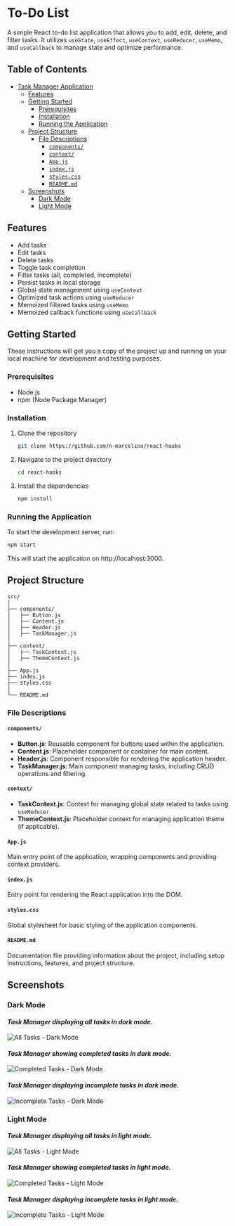# To-Do List

A simple React to-do list application that allows you to add, edit, delete, and filter tasks. It utilizes `useState`, `useEffect`, `useContext`, `useReducer`, `useMemo`, and `useCallback` to manage state and optimize performance.

## Table of Contents

- [Task Manager Application](#task-manager-application)
  - [Features](#features)
  - [Getting Started](#getting-started)
    - [Prerequisites](#prerequisites)
    - [Installation](#installation)
    - [Running the Application](#running-the-application)
  - [Project Structure](#project-structure)
    - [File Descriptions](#file-descriptions)
      - [`components/`](#components)
      - [`context/`](#context)
      - [`App.js`](#appjs)
      - [`index.js`](#indexjs)
      - [`styles.css`](#stylescss)
      - [`README.md`](#readmemd)
  - [Screenshots](#screenshots)
    - [Dark Mode](#dark-mode)
    - [Light Mode](#light-mode)


## Features

- Add tasks
- Edit tasks
- Delete tasks
- Toggle task completion
- Filter tasks (all, completed, incomplete)
- Persist tasks in local storage
- Global state management using `useContext`
- Optimized task actions using `useReducer`
- Memoized filtered tasks using `useMemo`
- Memoized callback functions using `useCallback`

## Getting Started

These instructions will get you a copy of the project up and running on your local machine for development and testing purposes.

### Prerequisites

- Node.js
- npm (Node Package Manager)

### Installation

1. Clone the repository
    ```sh
    git clone https://github.com/n-marcelino/react-hooks
    ```
2. Navigate to the project directory
    ```sh
    cd react-hooks
    ```
3. Install the dependencies
    ```sh
    npm install
    ```

### Running the Application

To start the development server, run:
```sh
npm start
```
This will start the application on http://localhost:3000.

## Project Structure
```
src/
│
├── components/
│   ├── Button.js
│   ├── Content.js
│   ├── Header.js
│   ├── TaskManager.js
│
├── context/
│   ├── TaskContext.js
│   ├── ThemeContext.js
│
├── App.js
├── index.js
├── styles.css
│
└── README.md
```

### File Descriptions

#### `components/`

- **Button.js**: Reusable component for buttons used within the application.
- **Content.js**: Placeholder component or container for main content.
- **Header.js**: Component responsible for rendering the application header.
- **TaskManager.js**: Main component managing tasks, including CRUD operations and filtering.

#### `context/`

- **TaskContext.js**: Context for managing global state related to tasks using `useReducer`.
- **ThemeContext.js**: Placeholder context for managing application theme (if applicable).

#### `App.js`

Main entry point of the application, wrapping components and providing context providers.

#### `index.js`

Entry point for rendering the React application into the DOM.

#### `styles.css`

Global stylesheet for basic styling of the application components.

#### `README.md`

Documentation file providing information about the project, including setup instructions, features, and project structure.

## Screenshots

### Dark Mode

#### *Task Manager displaying all tasks in dark mode.*
![All Tasks - Dark Mode](src/screenshots/darkmode_all.png)

#### *Task Manager showing completed tasks in dark mode.*
![Completed Tasks - Dark Mode](src/screenshots/darkmode_completed.png)

#### *Task Manager displaying incomplete tasks in dark mode.*
![Incomplete Tasks - Dark Mode](src/screenshots/darkmode_incomplete.png)

### Light Mode

#### *Task Manager displaying all tasks in light mode.*
![All Tasks - Light Mode](src/screenshots/lightmode_all.png)

#### *Task Manager showing completed tasks in light mode.*
![Completed Tasks - Light Mode](src/screenshots/lightmode_completed.png)

#### *Task Manager displaying incomplete tasks in light mode.*
![Incomplete Tasks - Light Mode](src/screenshots/lightmode_incomplete.png)